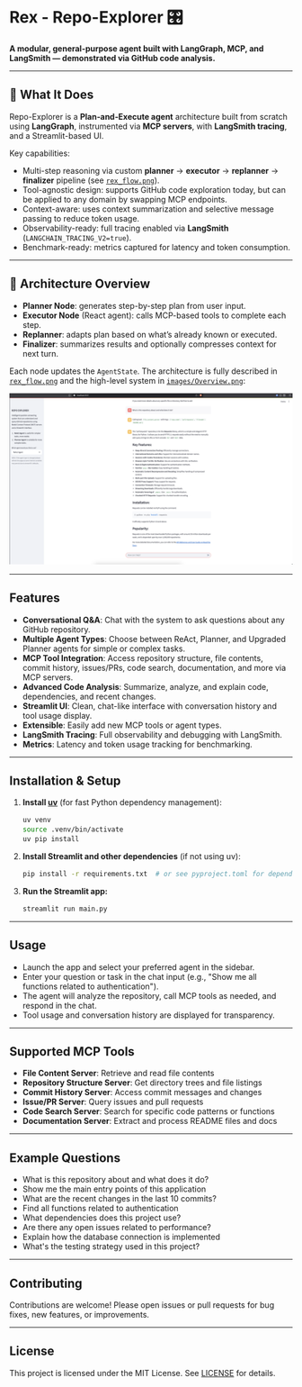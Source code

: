 # Rex - Repo-Explorer 🎛️

**A modular, general-purpose agent built with LangGraph, MCP, and LangSmith — demonstrated via GitHub code analysis.**

---

## 🚀 What It Does

Repo-Explorer is a **Plan‑and‑Execute agent** architecture built from scratch using **LangGraph**, instrumented via **MCP servers**, with **LangSmith tracing**, and a Streamlit-based UI.

Key capabilities:
- Multi-step reasoning via custom **planner** → **executor** → **replanner** → **finalizer** pipeline (see [`rex_flow.png`](./rex_flow.png)).
- Tool-agnostic design: supports GitHub code exploration today, but can be applied to any domain by swapping MCP endpoints.
- Context-aware: uses context summarization and selective message passing to reduce token usage.
- Observability-ready: full tracing enabled via **LangSmith** (`LANGCHAIN_TRACING_V2=true`).
- Benchmark-ready: metrics captured for latency and token consumption.

---

## 🧩 Architecture Overview

- **Planner Node**: generates step-by-step plan from user input.
- **Executor Node** (React agent): calls MCP-based tools to complete each step.
- **Replanner**: adapts plan based on what’s already known or executed.
- **Finalizer**: summarizes results and optionally compresses context for next turn.

Each node updates the `AgentState`. The architecture is fully described in [`rex_flow.png`](./rex_flow.png) and the high-level system in [`images/Overview.png`](images/Overview.png):

![System Architecture](images/Overview.png)

---

## Features

- **Conversational Q&A**: Chat with the system to ask questions about any GitHub repository.
- **Multiple Agent Types**: Choose between ReAct, Planner, and Upgraded Planner agents for simple or complex tasks.
- **MCP Tool Integration**: Access repository structure, file contents, commit history, issues/PRs, code search, documentation, and more via MCP servers.
- **Advanced Code Analysis**: Summarize, analyze, and explain code, dependencies, and recent changes.
- **Streamlit UI**: Clean, chat-like interface with conversation history and tool usage display.
- **Extensible**: Easily add new MCP tools or agent types.
- **LangSmith Tracing**: Full observability and debugging with LangSmith.
- **Metrics**: Latency and token usage tracking for benchmarking.

---

## Installation & Setup

1. **Install [uv](https://docs.astral.sh/uv/getting-started/installation/)** (for fast Python dependency management):
   ```sh
   uv venv
   source .venv/bin/activate
   uv pip install
   ```
2. **Install Streamlit and other dependencies** (if not using uv):
   ```sh
   pip install -r requirements.txt  # or see pyproject.toml for dependencies
   ```
3. **Run the Streamlit app:**
   ```sh
   streamlit run main.py
   ```

---

## Usage

- Launch the app and select your preferred agent in the sidebar.
- Enter your question or task in the chat input (e.g., "Show me all functions related to authentication").
- The agent will analyze the repository, call MCP tools as needed, and respond in the chat.
- Tool usage and conversation history are displayed for transparency.

---

## Supported MCP Tools

- **File Content Server**: Retrieve and read file contents
- **Repository Structure Server**: Get directory trees and file listings
- **Commit History Server**: Access commit messages and changes
- **Issue/PR Server**: Query issues and pull requests
- **Code Search Server**: Search for specific code patterns or functions
- **Documentation Server**: Extract and process README files and docs

---

## Example Questions

- What is this repository about and what does it do?
- Show me the main entry points of this application
- What are the recent changes in the last 10 commits?
- Find all functions related to authentication
- What dependencies does this project use?
- Are there any open issues related to performance?
- Explain how the database connection is implemented
- What's the testing strategy used in this project?

---

## Contributing

Contributions are welcome! Please open issues or pull requests for bug fixes, new features, or improvements.

---

## License

This project is licensed under the MIT License. See [LICENSE](LICENSE) for details.
